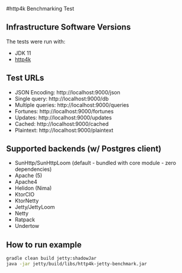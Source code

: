 #http4k Benchmarking Test

## Infrastructure Software Versions
The tests were run with:

* JDK 11
* [http4k](https://http4k.org)

## Test URLs
- JSON Encoding: http://localhost:9000/json
- Single query: http://localhost:9000/db
- Multiple queries: http://localhost:9000/queries
- Fortunes: http://localhost:9000/fortunes
- Updates: http://localhost:9000/updates
- Cached: http://localhost:9000/cached
- Plaintext: http://localhost:9000/plaintext

## Supported backends (w/ Postgres client)
- SunHttp/SunHttpLoom (default - bundled with core module - zero dependencies)
- Apache (5)
- Apache4
- Helidon (Nima)
- KtorCIO
- KtorNetty
- Jetty/JettyLoom
- Netty
- Ratpack
- Undertow

## How to run example
```bash
gradle clean build jetty:shadowJar
java -jar jetty/build/libs/http4k-jetty-benchmark.jar
```
